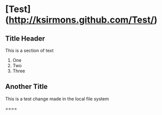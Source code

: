 [Test] (http://ksirmons.github.com/Test/)
=========================================

Title Header
----------------------------------------

This is a section of text 

1. One
2. Two
3. Three

Another Title
----------------------------------------

This is a test change made in the local file system

====